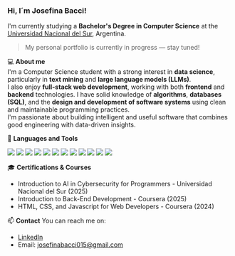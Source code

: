 ### Hi, I´m Josefina Bacci!
I'm currently studying a **Bachelor's Degree in Computer Science** at the [Universidad Nacional del Sur](https://www.uns.edu.ar/), Argentina.

> My personal portfolio is currently in progress — stay tuned!

💻 **About me**  
I'm a Computer Science student with a strong interest in **data science**, particularly in **text mining** and **large language models (LLMs)**.  
I also enjoy **full-stack web development**, working with both **frontend** and **backend** technologies.
I have solid knowledge of **algorithms**, **databases (SQL)**, and the **design and development of software systems** using clean and maintainable programming practices.  
I'm passionate about building intelligent and useful software that combines good engineering with data-driven insights.

🔧 **Languages and Tools**
<p align="left">
  <img src="https://img.shields.io/badge/HTML5-E34F26?style=for-the-badge&logo=html5&logoColor=white" />
  <img src="https://img.shields.io/badge/CSS3-1572B6?style=for-the-badge&logo=css3&logoColor=white" />
  <img src="https://img.shields.io/badge/JavaScript-F7DF1E?style=for-the-badge&logo=javascript&logoColor=black" />
  <img src="https://img.shields.io/badge/React-20232A?style=for-the-badge&logo=react&logoColor=61DAFB" />
  <img src="https://img.shields.io/badge/Node.js-339933?style=for-the-badge&logo=nodedotjs&logoColor=white" />
  <img src="https://img.shields.io/badge/Express.js-000000?style=for-the-badge&logo=express&logoColor=white" />
  <img src="https://img.shields.io/badge/SQL-003B57?style=for-the-badge&logo=postgresql&logoColor=white" />
  <img src="https://img.shields.io/badge/Python-3776AB?style=for-the-badge&logo=python&logoColor=white" />
  <img src="https://img.shields.io/badge/Kotlin-0095D5?style=for-the-badge&logo=kotlin&logoColor=white" />
  <img src="https://img.shields.io/badge/Three.js-000000?style=for-the-badge&logo=three.js&logoColor=white" />
  <img src="https://img.shields.io/badge/Git-F05032?style=for-the-badge&logo=git&logoColor=white" />
  <img src="https://img.shields.io/badge/GitHub-181717?style=for-the-badge&logo=github&logoColor=white" />
</p>

🎓 **Certifications & Courses**
- Introduction to AI in Cybersecurity for Programmers - Universidad Nacional del Sur (2025)
- Introduction to Back-End Development - Coursera (2025)
- HTML, CSS, and Javascript for Web Developers - Coursera (2024)

📫 **Contact**
You can reach me on:
- [LinkedIn](www.linkedin.com/in/josefina-bacci) 
- Email: josefinabacci015@gmail.com 
